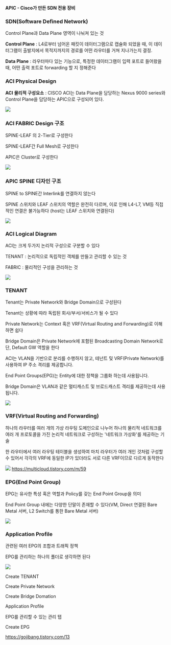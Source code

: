 
#### APIC - Cisco가 만든 SDN 전용 장비

### SDN(Software Defined Network)

Control Plane과 Data Plane 영역이 나눠져 있는 것

**Control Plane**
: L4로부터 넘어온 패킷이 데이터그램으로 캡슐화 되었을 때, 이 데이터그램이 출발지에서 목적지까지의 경로를 어떤 라우터를 거쳐 지나가는지 결정.

**Data Plane**
:  라우터마다 있는 기능으로, 특정한 데이터그램이 입력 포트로 들어왔을 때, 어떤 출력 포트로 forwarding 할 지 정해준다


### ACI Physical Design

**ACI 물리적 구성요소**
: CISCO ACI는 Data Plane을 담당하는 Nexus 9000 series와 Control Plane을 담당하는 APIC으로 구성되어 있다.

**![](https://lh3.googleusercontent.com/s6OjiDuCMJ9d13vcVEorc21h826MMgv8fCDIz_4fTjwUv3f1tsjxrfit6Y_inb0gKsu2-pRzuU1GYEdE7rW5SBUedA42qmDtFIkzYfJMB8fh-zyJFh9NxLqRPcOOQ-zvLSihQd9u=s0)**


### ACI FABRIC Design 구조
SPINE-LEAF 의 2-Tier로 구성한다

SPINE-LEAF간 Full Mesh로 구성한다

APIC은 Cluster로 구성한다


**![](https://lh6.googleusercontent.com/lyQp-0WWKPB4vLetK7kyQWs6c9iKuw-_eUKjDkP9I-jVsemiwrSCOS5X38YUAadflomGb_njRLdSLcbA6QiNhjzzXr23TZV03sux8AGXxCuMOhq8lJkpb1IwD_y3P1TvN72Cp7om=s0)**

### APIC SPINE 디자인 구조

SPINE to SPINE간 Interlink를 연결하지 않는다

SPINE 스위치와 LEAF 스위치의 역할은 완전히 다르며, 이로 인해 L4-L7, VM등 직접적인 연결은 불가능하다 (host는 LEAF 스위치와 연결된다)

**![](https://lh4.googleusercontent.com/3lHtgyQQmQ8xONtXoa8WksfqkBRT3YRTKMnbAkwhJhGzRIUH_D6eznTS974WT7ZPM9oMdvPTTrEe4K_vONzC5NtPqHdKX0Np3chnDCsNqt-x6RaHiPomV8BBolV9lT3QO4EwrzSG=s0)**


### ACI Logical Diagram

ACI는 크게 두가지 논리적 구성으로 구분할 수 있다

TENANT : 논리적으로 독립적인 객체를 만들고 관리할 수 있는 것

FABRIC : 물리적인 구성을 관리하는 것

**![](https://lh5.googleusercontent.com/r_6bqk2wtYlA2vgpy_qmO07BKoWlZrCsEzKWih17hfIIPeOMSVdZH4Q6rhMIq_FEoRl25ywE2XovyETv7-nuRocM5SETTv87KWhtBiZWxMBzUU6vA63ruiYuIzngyJTV2s1rPTZv=s0)**


### TENANT
Tenant는 Private Network와 Bridge Domain으로 구성된다

Tenant는 상황에 따라 독립된 회사/부서/서비스가 될 수 있다

Private Network는 Context 혹은 VRF(Virtual Routing and Forwarding)로 이해하면 쉽다

Bridge Domain은 Private Network에 포함된 Broadcasting Domain Network로 단, Default GW 역할을 한다


ACI는 VLAN을 기반으로 분리를 수행하지 않고, 테넌트 및 VRF(Private Network)를 사용하여 IP 주소 격리를 제공합니다. 

End Point Groups(EPG)는 Entity에 대한 정책을 그룹화 하는데 사용됩니다.

Bridge Domain은 VLAN과 같은 멀티캐스트 및 브로드캐스트 격리를 제공하는데 사용됩니다.

**![](https://lh6.googleusercontent.com/04aFoOdNz7iaDMDTPH4ERbBHeF_rm9N9eQElAQpx9nch0ozrgnrFL7lWfrPMMculhVl5TbClBYH74viiyJQGsWhtFus3HnQusEc_UJw7-_svFUXJjtgldADSHr_CE1zVQ5RxI0vG=s0)**


### VRF(Virtual Routing and Forwarding)
하나의 라우터를 여러 개의 가상 라우팅 도메인으로 나누어 하나의 물리적 네트워크를 여러 개 프로토콜을 가진 논리적 네트워크로 구성하는 '네트워크 가상화'를 제공하는 기술

한 라우터에서 여러 라우팅 테이블을 생성하여 마치 라우터가 여러 개인 것처럼 구성할 수 있어서 각각의 VRF에 동일한 IP가 있더라도 서로 다른 VRF이므로 다르게 동작한다 

**![](https://lh5.googleusercontent.com/L7TFu18uUJ7vNZYbyIoUHmYbNHuC1MVzjpYMsAqKQ-AN6Fvr5s2qRpv691agg_wdUFbzTsr0NBgBDS-QpIqAZVMDxRUgOEF4By26NWOyevXkIh9dg4Zc4JbkbGA4FYJxsrJAJYhe=s0)**
https://multicloud.tistory.com/m/59

### EPG(End Point Group)
EPG는 유사한 특성 혹은 역할과 Policy를 갖는 End Point Group을 의미

End Point Group 내에는 다양한 단말이 존재할 수 있다(VM, Direct 연결된 Bare Metal 서버, L2 Switch를 통한 Bare Metal 서버)

**![](https://lh3.googleusercontent.com/ql9Gg9KeFrwjuQ0mP2W2qYhkU1My0RY_zd06coXgHBJKFG9pLApBpibLHesO3_-ZU3TUgerWYf05PCsdRcuf8cVHFDrfYwpIycRCGR_pjfD5a_EmHBdvyf-vSBsMeWYDfjyE-n4S=s0)**


### Application Profile
관련된 여러 EPG의 조합과 트래픽 정책

EPG를 관리하는 하나의 폴더로 생각하면 된다

**![](https://lh3.googleusercontent.com/_XXcjhQDduiYv02S3R_r_Or1-tUdUMYnVKGA12epO3uzTXw9g1RG1Ou6Q4sjUnggYNoCTQXuOMIb9zJs3hrqKeZMwGYgl4caxy1y11jGppuDCWDoNf096Mc8NMJfb82zEHJ-BeTd=s0)**

Create TENANT

Create Private Network

Create Bridge Domation

Application Profile

EPG를 관리할 수 있는 관리 탭

Create EPG 

https://gojibang.tistory.com/13

